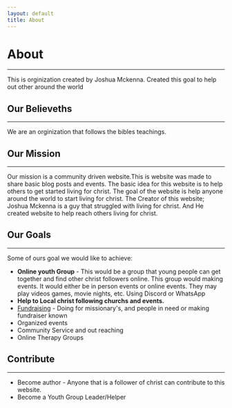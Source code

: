 ```yaml
---
layout: default
title: About
---
```

# About
---

This is orginization created by Joshua Mckenna. Created this goal to help out other around the world

## Our Believeths
---

We are an orginization that follows the bibles teachings.



## Our Mission
---

Our mission is a community driven website.This is website was made to share basic blog posts and events. The basic idea for this website is to help others to get started living for christ. The goal of the website is help anyone around the world to start living for christ. The Creator of this website; Joshua Mckenna is a guy that struggled with living for christ. And He created website to help reach others living for christ. 

## Our Goals
---
   Some of ours goal we would like to achieve:

- **Online youth Group** - This would be a group that young people can get together and find other christ followers online. This group would making events. It would either be in person events or online events. They may play videos games, movie nights, etc. Using Discord or WhatsApp
- **Help to Local christ following churchs and events.**
- <u>Fundraising</u> - Doing for missionary's, and people in need or making fundraiser known
- Organized events
- Community Service and out reaching
- Online Therapy Groups


## Contribute
---

- Become author - Anyone that is a follower of christ can contribute to this website.
- Become a Youth Group Leader/Helper



